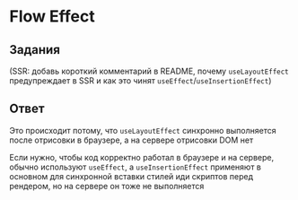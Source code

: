 # Flow Effect

## Задания

(SSR: добавь короткий комментарий в README, почему `useLayoutEffect` предупреждает в SSR и как это чинят `useEffect`/`useInsertionEffect`)

## Ответ

Это происходит потому, что `useLayoutEffect` синхронно выполняется после отрисовки в браузере, а на сервере отрисовки DOM нет

Если нужно, чтобы код корректно работал в браузере и на сервере, обычно используют `useEffect`, а `useInsertionEffect` применяют в основном для синхронной вставки стилей иди скриптов перед рендером, но на сервере он тоже не выполняется
